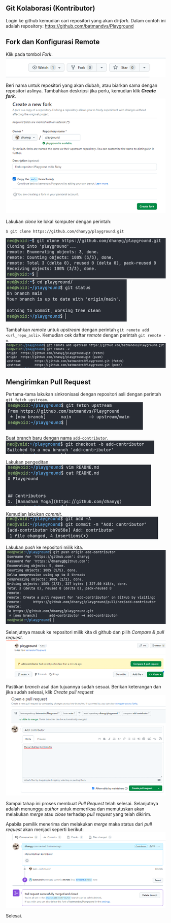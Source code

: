 ## Git Kolaborasi (Kontributor)
Login ke github kemudian cari repositori yang akan di-*fork*. Dalam contoh ini adalah repository: https://github.com/batmandvs/Playground

## Fork dan Konfigurasi Remote
Klik pada tombol *Fork*.
![mengeklik tombol fork di github](./39-fork.png)

Beri nama untuk repositori yang akan diubah, atau biarkan sama dengan repositori aslinya. Tambahkan deskripsi jika perlu, kemudian klik *__Create fork__*.
![mengisi nama repo fork](./40-create-new-fork.png)

Lakukan *clone* ke lokal komputer dengan perintah:
```
$ git clone https://github.com/dhanyg/playground.git
```
![eksekusi perintah git clone pada terminal](./41-clone-repo.png)
![eksekusi perintah git status](./42-git-status.png)

Tambahkan *remote* untuk *upstream* dengan perintah `git remote add <url_repo_asli>`. Kemudian cek daftar *remote* dengan perintah `git remote -v`.
![eksekusi perintah git remote add pada terminal](./43-git-remote-add.png)

## Mengirimkan Pull Request
Pertama-tama lakukan sinkronisasi dengan repositori asli dengan perintah `git fetch upstream`.
![eksekusi perintah git fetch](./44-git-fetch-upstream.png)

Buat branch baru dengan nama `add-contributor`.
![eksekusi perintah git branch -b](./45-create-new-branch.png)

Lakukan pengeditan.
![mengedit file README.md](./46-edit-readme.png)

Kemudian lakukan *commit*.
![eksekusi perintah git commit](./47-git-commit.png)

Lakukan *push* ke repositori milik kita.
![eksekusi perintah git push](./48-git-push.png)

Selanjutnya masuk ke repositori milik kita di github dan pilih *Compare & pull request*.
![memilih compare and pull request di repo github kita](./49-compare-pull-request.png)

Pastikan *branch* asal dan tujuannya sudah sesuai. Berikan keterangan dan jika sudah selesai, klik *Create pull request*
![membuat pull request ke repo asli](./50-create-pull-request.png)

Sampai tahap ini proses membuat *Pull Request* telah selesai. Selanjutnya adalah menunggu *author* untuk memeriksa dan memutuskan akan melakukan *merge* atau *close* terhadap *pull request* yang telah dikirim.

Apabila pemilik menerima dan melakukan *merge* maka status dari *pull request* akan menjadi seperti berikut:
![pull request diterima dan di-merged](./51-merged.png)

Selesai.